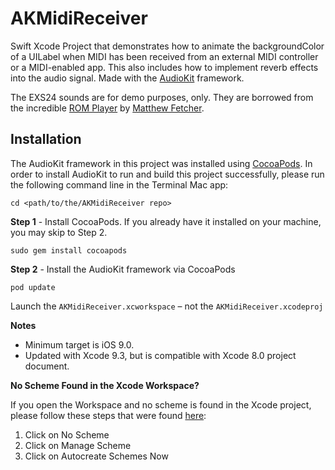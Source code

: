 # AKMidiReceiver
Swift Xcode Project that demonstrates how to animate the backgroundColor of a UILabel when MIDI has been received from an external MIDI controller or a MIDI-enabled app. This also includes how to implement reverb effects into the audio signal. Made with the [AudioKit](http://audiokit.io/) framework.

The EXS24 sounds are for demo purposes, only. They are borrowed from the incredible [ROM Player](https://github.com/AudioKit/ROMPlayer) by [Matthew Fetcher](https://github.com/analogcode).

## Installation

The AudioKit framework in this project was installed using [CocoaPods](https://cocoapods.org/). In order to install AudioKit to run and build this project successfully, please run the following command line in the Terminal Mac app:

```
cd <path/to/the/AKMidiReceiver repo>
``` 

**Step 1** - Install CocoaPods. If you already have it installed on your machine, you may skip to Step 2.

```language-powerbash
sudo gem install cocoapods
```

**Step 2** - Install the AudioKit framework via CocoaPods

```language-powerbash
pod update
```
Launch the `AKMidiReceiver.xcworkspace` – not the `AKMidiReceiver.xcodeproj`

**Notes**

* Minimum target is iOS 9.0. 
* Updated with Xcode 9.3, but is compatible with Xcode 8.0 project document.

**No Scheme Found in the Xcode Workspace?** 

If you open the Workspace and no scheme is found in the Xcode project, please follow these steps that were found [here](https://stackoverflow.com/questions/21755799/xcode-no-scheme):

1. Click on No Scheme
2. Click on Manage Scheme
3. Click on Autocreate Schemes Now


